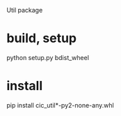 Util package
# build, setup
python setup.py bdist_wheel
# install
pip install cic_util*-py2-none-any.whl